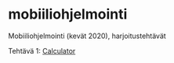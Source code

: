 # mobiiliohjelmointi

Mobiiliohjelmointi (kevät 2020), harjoitustehtävät

Tehtävä 1: [Calculator](/calculator/App.js)

